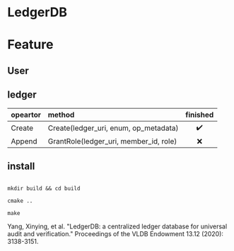 <!--
 * @Author: Leo
 * @Date: 2022-01-19 18:04:26
 * @LastEditTime: 2022-02-08 22:56:00
 * @LastEditors: Leo
 * @Description: 打开koroFileHeader查看配置 进行设置: https://github.com/OBKoro1/koro1FileHeader/wiki/%E9%85%8D%E7%BD%AE

 * @FilePath: /example-authority-cpp/README.md
-->

# LedgerDB

# Feature

## User

## ledger

|opeartor | method | finished |
| :-----| :---- | :----: |
| Create | Create(ledger_uri, enum, op_metadata) | ✔️ |
| Append | GrantRole(ledger_uri, member_id, role) | ❌ |

## install

```shell

mkdir build && cd build

cmake ..

make
```

Yang, Xinying, et al. "LedgerDB: a centralized ledger database for universal audit and verification." Proceedings of the
VLDB Endowment 13.12 (2020): 3138-3151.